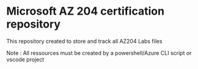 # Microsoft AZ 204 certification repository

This repository created to store and track all AZ204 Labs files

Note : All ressources must be created by a powershell/Azure CLI script or vscode project
